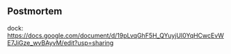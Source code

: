 ## Postmortem

dock: https://docs.google.com/document/d/19pLvqGhF5H_QYuyjUI0YqHCwcEvWE7JiGze_wvBAyvM/edit?usp=sharing
